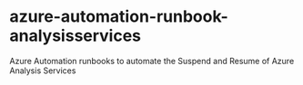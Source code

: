 # azure-automation-runbook-analysisservices
Azure Automation runbooks to automate the Suspend and Resume of Azure Analysis Services
